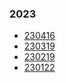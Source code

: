 ### 2023

- [230416](/beloved/230416.html)
- [230319](/beloved/230319.html)
- [230219](/beloved/230219.html)
- [230122](/beloved/230122.html)